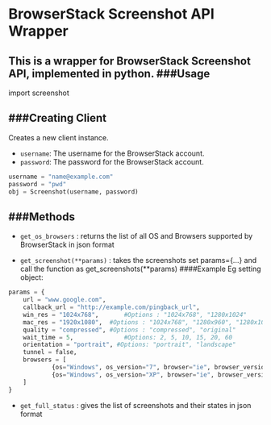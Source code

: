 BrowserStack Screenshot API Wrapper
=========
This is a wrapper for BrowserStack Screenshot API, implemented in python. 
###Usage
--------------------
import screenshot

###Creating Client
-------------------
Creates a new client instance.

  * `username`: The username for the BrowserStack account.
  * `password`: The password for the BrowserStack account.

``` python
username = "name@example.com"
password = "pwd"
obj = Screenshot(username, password)
```

###Methods
------------------
* `get_os_browsers` : returns the list of all OS and Browsers supported by BrowserStack in json format

* `get_screenshot(**params)` : takes the screenshots
set params={...} and call the function as get_screenshots(**params)
####Example
Eg setting object:
``` python
params = {
	url = "www.google.com",
	callback_url = "http://example.com/pingback_url",
	win_res = "1024x768",		#Options : "1024x768", "1280x1024"
	mac_res = "1920x1080", 	#Options : "1024x768", "1280x960", "1280x1024", "1600x1200", "1920x1080"
	quality = "compressed",	#Options : "compressed", "original"
	wait_time = 5,          	#Options: 2, 5, 10, 15, 20, 60
	orientation = "portrait", #Options: "portrait", "landscape"
	tunnel = false,
	browsers = [
			{os="Windows", os_version="7", browser="ie", browser_version="8.0"},
			{os="Windows", os_version="XP", browser="ie", browser_version="7.0"}
	]
}
```
* `get_full_status` : gives the list of screenshots and their states in json format
